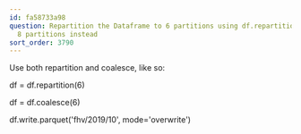```yaml
---
id: fa58733a98
question: Repartition the Dataframe to 6 partitions using df.repartition(6) - got
  8 partitions instead
sort_order: 3790
---
```


Use both repartition and coalesce, like so:

df = df.repartition(6)

df = df.coalesce(6)

df.write.parquet('fhv/2019/10', mode='overwrite')


